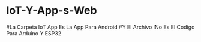 ﻿# IoT-Y-App-s-Web
#La Carpeta IoT App Es La App Para Android 
#Y El Archivo INo Es El Codigo Para Arduino Y ESP32
